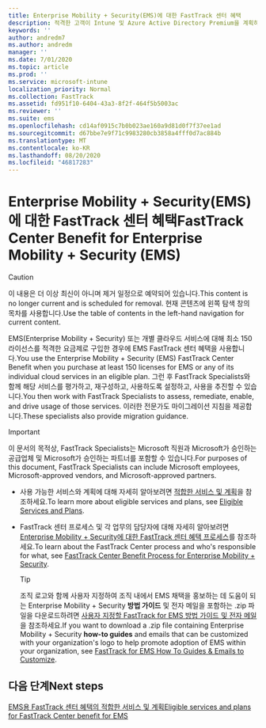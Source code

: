 ```yaml
---
title: Enterprise Mobility + Security(EMS)에 대한 FastTrack 센터 혜택
description: 적격한 고객이 Intune 및 Azure Active Directory Premium을 계획하고 배포할 수 있도록 도와주는 프로그램
keywords: ''
author: andredm7
ms.author: andredm
manager: ''
ms.date: 7/01/2020
ms.topic: article
ms.prod: ''
ms.service: microsoft-intune
localization_priority: Normal
ms.collection: FastTrack
ms.assetid: fd951f10-6404-43a3-8f2f-464f5b5003ac
ms.reviewer: ''
ms.suite: ems
ms.openlocfilehash: cd14af0915c7b0b023ae160a9d81d0f7f37ee1ad
ms.sourcegitcommit: d67bbe7e9f71c9983280cb3858a4fff0d7ac884b
ms.translationtype: MT
ms.contentlocale: ko-KR
ms.lasthandoff: 08/20/2020
ms.locfileid: "46817283"
---
```

# <a name="fasttrack-center-benefit-for-enterprise-mobility--security-ems"></a><span data-ttu-id="d0475-103">Enterprise Mobility + Security(EMS)에 대한 FastTrack 센터 혜택</span><span class="sxs-lookup"><span data-stu-id="d0475-103">FastTrack Center Benefit for Enterprise Mobility + Security (EMS)</span></span>

> [!CAUTION]
> <span data-ttu-id="d0475-104">이 내용은 더 이상 최신이 아니며 제거 일정으로 예약되어 있습니다.</span><span class="sxs-lookup"><span data-stu-id="d0475-104">This content is no longer current and is scheduled for removal.</span></span> <span data-ttu-id="d0475-105">현재 콘텐츠에 왼쪽 탐색 창의 목차를 사용합니다.</span><span class="sxs-lookup"><span data-stu-id="d0475-105">Use the table of contents in the left-hand navigation for current content.</span></span>


<span data-ttu-id="d0475-106">EMS(Enterprise Mobility + Security) 또는 개별 클라우드 서비스에 대해 최소 150 라이선스를 적격한 요금제로 구입한 경우에 EMS FastTrack 센터 혜택을 사용합니다.</span><span class="sxs-lookup"><span data-stu-id="d0475-106">You use the Enterprise Mobility + Security (EMS) FastTrack Center Benefit when you purchase at least 150 licenses for EMS or any of its individual cloud services in an eligible plan.</span></span> <span data-ttu-id="d0475-107">그런 후 FastTrack Specialists와 함께 해당 서비스를 평가하고, 재구성하고, 사용하도록 설정하고, 사용을 추진할 수 있습니다.</span><span class="sxs-lookup"><span data-stu-id="d0475-107">You then work with FastTrack Specialists to assess, remediate, enable, and drive usage of those services.</span></span> <span data-ttu-id="d0475-108">이러한 전문가도 마이그레이션 지침을 제공합니다.</span><span class="sxs-lookup"><span data-stu-id="d0475-108">These specialists also provide migration guidance.</span></span> 

> [!IMPORTANT]
> <span data-ttu-id="d0475-109">이 문서의 목적상, FastTrack Specialists는 Microsoft 직원과 Microsoft가 승인하는 공급업체 및 Microsoft가 승인하는 파트너를 포함할 수 있습니다.</span><span class="sxs-lookup"><span data-stu-id="d0475-109">For purposes of this document, FastTrack Specialists can include Microsoft employees, Microsoft-approved vendors, and Microsoft-approved partners.</span></span>

- <span data-ttu-id="d0475-110">사용 가능한 서비스와 계획에 대해 자세히 알아보려면 [적합한 서비스 및 계획](M365-eligible-services-and-plans.md)을 참조하세요.</span><span class="sxs-lookup"><span data-stu-id="d0475-110">To learn more about eligible services and plans, see [Eligible Services and Plans](M365-eligible-services-and-plans.md).</span></span>

- <span data-ttu-id="d0475-111">FastTrack 센터 프로세스 및 각 업무의 담당자에 대해 자세히 알아보려면 [Enterprise Mobility + Security에 대한 FastTrack 센터 혜택 프로세스](EMS-fasttrack-process.md)를 참조하세요.</span><span class="sxs-lookup"><span data-stu-id="d0475-111">To learn about the FastTrack Center process and who's responsible for what, see [FastTrack Center Benefit Process for Enterprise Mobility + Security](EMS-fasttrack-process.md).</span></span>

    > [!TIP]
    > <span data-ttu-id="d0475-112">조직 로고와 함께 사용자 지정하여 조직 내에서 EMS 채택을 홍보하는 데 도움이 되는 Enterprise Mobility + Security **방법 가이드** 및 전자 메일을 포함하는 .zip 파일을 다운로드하려면 [사용자 지정할 FastTrack for EMS 방법 가이드 및 전자 메일](https://gallery.technet.microsoft.com/FastTrack-for-EMS-How-To-f170da4c)을 참조하세요.</span><span class="sxs-lookup"><span data-stu-id="d0475-112">If you want to download a .zip file containing Enterprise Mobility + Security **how-to guides** and emails that can be customized with your organization's logo to help promote adoption of EMS within your organization, see [FastTrack for EMS How To Guides & Emails to Customize](https://gallery.technet.microsoft.com/FastTrack-for-EMS-How-To-f170da4c).</span></span>

## <a name="next-steps"></a><span data-ttu-id="d0475-113">다음 단계</span><span class="sxs-lookup"><span data-stu-id="d0475-113">Next steps</span></span>

[<span data-ttu-id="d0475-114">EMS용 FastTrack 센터 혜택의 적합한 서비스 및 계획</span><span class="sxs-lookup"><span data-stu-id="d0475-114">Eligible services and plans for FastTrack Center benefit for EMS</span></span>](M365-eligible-services-and-plans.md)